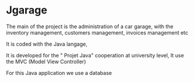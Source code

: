 Jgarage
=======

The main of the project is the administration of a car garage, with the inventory management, 
customers management, invoices management etc

It is coded with the Java langage,

It is developed for the " Projet Java" cooperation at university level, It use the MVC (Model View Controller)


For this Java application we use a database


